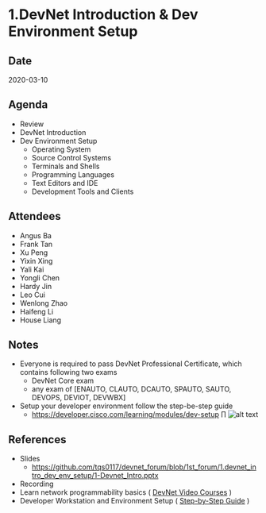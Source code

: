 # 1.DevNet Introduction & Dev Environment Setup

## Date
2020-03-10

## Agenda
* Review 
* DevNet Introduction
* Dev Environment Setup
  * Operating System
  * Source Control Systems
  * Terminals and Shells
  * Programming Languages
  * Text Editors and IDE
  * Development Tools and Clients

## Attendees
* Angus Ba
* Frank Tan
* Xu Peng
* Yixin Xing
* Yali Kai
* Yongli Chen
* Hardy Jin
* Leo Cui
* Wenlong Zhao
* Haifeng Li
* House Liang

## Notes
* Everyone is required to pass DevNet Professional Certificate, which contains following two exams
    * DevNet Core exam
    * any exam of [ENAUTO, CLAUTO, DCAUTO, SPAUTO, SAUTO, DEVOPS, DEVIOT, DEVWBX]
* Setup your developer environment follow the step-be-step guide
    * https://developer.cisco.com/learning/modules/dev-setup
∏
![alt text](https://github.com/tqs0117/devnet_forum/blob/1st_forum/1.devnet_intro_dev_env_setup/devnet_tools.png "devnet_toolsπ")


## References
* Slides
    * https://github.com/tqs0117/devnet_forum/blob/1st_forum/1.devnet_intro_dev_env_setup/1-Devnet_Intro.pptx
* Recording
* Learn network programmability basics ( [DevNet Video Courses](https://developer.cisco.com/video/net-prog-basics/) )
* Developer Workstation and Environment Setup ( [Step-by-Step Guide](https://developer.cisco.com/learning/modules/dev-setup) )



